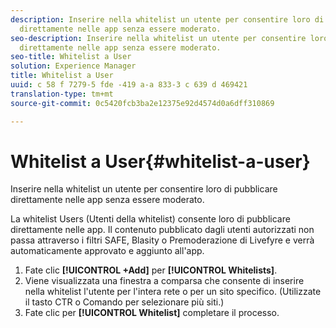 ```yaml
---
description: Inserire nella whitelist un utente per consentire loro di pubblicare
  direttamente nelle app senza essere moderato.
seo-description: Inserire nella whitelist un utente per consentire loro di pubblicare
  direttamente nelle app senza essere moderato.
seo-title: Whitelist a User
solution: Experience Manager
title: Whitelist a User
uuid: c 58 f 7279-5 fde -419 a-a 833-3 c 639 d 469421
translation-type: tm+mt
source-git-commit: 0c5420fcb3ba2e12375e92d4574d0a6dff310869

---
```



# Whitelist a User{#whitelist-a-user}

Inserire nella whitelist un utente per consentire loro di pubblicare direttamente nelle app senza essere moderato.

La whitelist Users (Utenti della whitelist) consente loro di pubblicare direttamente nelle app. Il contenuto pubblicato dagli utenti autorizzati non passa attraverso i filtri SAFE, Blasity o Premoderazione di Livefyre e verrà automaticamente approvato e aggiunto all'app.

1. Fate clic **[!UICONTROL +Add]** per **[!UICONTROL Whitelists]**.
1. Viene visualizzata una finestra a comparsa che consente di inserire nella whitelist l'utente per l'intera rete o per un sito specifico. (Utilizzate il tasto CTR o Comando per selezionare più siti.)
1. Fate clic per **[!UICONTROL Whitelist]** completare il processo.
